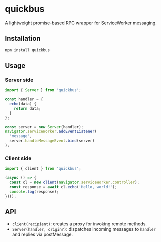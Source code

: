  # quickbus

 A lightweight promise-based RPC wrapper for ServiceWorker messaging.

 ## Installation

 ```bash
 npm install quickbus
 ```

 ## Usage

 ### Server side

 ```js
 import { Server } from 'quickbus';

 const handler = {
   echo(data) {
     return data;
   }
 };

 const server = new Server(handler);
 navigator.serviceWorker.addEventListener(
   'message',
   server.handleMessageEvent.bind(server)
 );
 ```

 ### Client side

 ```js
 import { client } from 'quickbus';

 (async () => {
   const cl = new client(navigator.serviceWorker.controller);
   const response = await cl.echo('Hello, world!');
   console.log(response);
 })();
 ```

 ## API

 - `client(recipient)`: creates a proxy for invoking remote methods.
 - `Server(handler, origin?)`: dispatches incoming messages to `handler` and replies via postMessage.